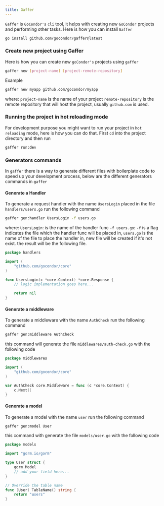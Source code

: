 ```yaml
---
title: Gaffer
---
```

`Gaffer` is `GoCondor's` `cli` tool, it helps with creating new `GoCondor` projects and performing other tasks.
Here is how you can install `Gaffer`
```bash
go install github.com/gocondor/gaffer@latest
```
### Create new project using Gaffer
Here is how you can create new `goCondor's` projects using `gaffer`
```bash
gaffer new [project-name] [project-remote-repository]
```
Example
```bash
gaffer new myapp github.com/gocondor/myapp
```
where:
`project-name` is the name of your project
`remote-repository` is the remote repository that will host the project, usually `github.com` is used.
### Running the project in hot reloading mode
For development purpose you might want to run your project in `hot reloading` mode, here is how you can do that.
First `cd` into the project directory and then run
```bash
gaffer run:dev
```
### Generators commands
In `gaffer` there is a way to generate different files with boilerplate code to speed up your development process, below are the different generators commands in `gaffer`

#### Generate a Handler
To generate a request handler with the name `UsersLogin` placed in the file `handlers/users.go` run the following command
```bash
gaffer gen:handler UsersLogin -f users.go
```
where:
`UsersLogin`: is the name of the handler func
`-f users.go`: `-f` is a flag indicates the file which the handler func will be placed in, `users.go` is the name of the file to place the handler in,  new file will be created if it's not exist.
the result will be the following file.

```go title="#file: handlers/users.go"
package handlers

import (
	"github.com/gocondor/core"
)

func UsersLogin(c *core.Context) *core.Response {
	// logic implementation goes here...

	return nil
}
```
#### Generate a middleware 
To generate a middleware with the name `AuthCheck` run the following command 
```bash
gaffer gen:middleware AuthCheck
```
this command will generate the file `middlewares/auth-check.go` with the following code
```go
package middlewares

import (
	"github.com/gocondor/core"
)

var AuthCheck core.Middleware = func (c *core.Context) {
	c.Next()
}
```
#### Generate a model
To generate a model with the name `user` run the following command
```bash
gaffer gen:model User
```
this command with generate the file `models/user.go` with the following code
```go
package models

import "gorm.io/gorm"

type User struct {
	gorm.Model
	// add your field here...
}

// Override the table name
func (User) TableName() string {
	return "users"
}

```
